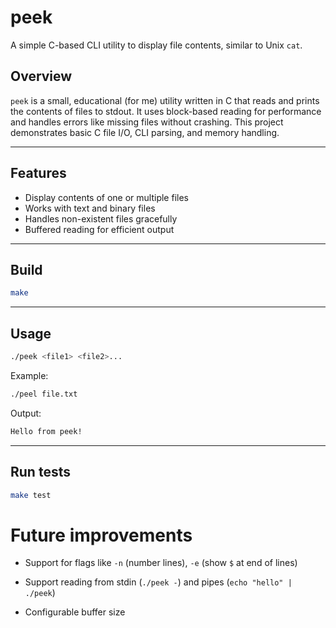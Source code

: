 # peek

A simple C-based CLI utility to display file contents, similar to Unix `cat`.

## Overview

`peek` is a small, educational (for me) utility written in C that reads and prints the contents of files to stdout. It uses block-based reading for performance and handles errors like missing files without crashing. This project demonstrates basic C file I/O, CLI parsing, and memory handling.

---

## Features
- Display contents of one or multiple files
- Works with text and binary files
- Handles non-existent files gracefully
- Buffered reading for efficient output

---


## Build
```bash
make
```

---

## Usage
```bash
./peek <file1> <file2>... 
```
Example:
```bash
./peel file.txt
```
Output:
```bash
Hello from peek!
```

---

## Run tests
```bash
make test
```


# Future improvements
- Support for flags like `-n` (number lines), `-e` (show `$` at end of lines)

- Support reading from stdin (`./peek -`) and pipes (`echo "hello" | ./peek`)

- Configurable buffer size
